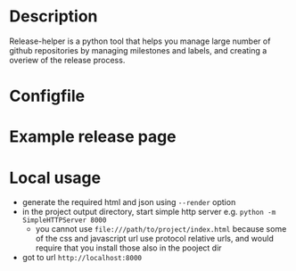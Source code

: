 Description
===========

Release-helper is a python tool that helps you manage large number of
github repositories by managing milestones and labels,
and creating a overiew of the release process.

Configfile
==========

Example release page
====================

Local usage
===========
* generate the required html and json using `--render` option
* in the project output directory, start simple http server e.g. `python -m SimpleHTTPServer 8000`
  * you cannot use `file:///path/to/project/index.html` because some of the css and javascript url use
    protocol relative urls, and would require that you install those also in the pooject dir
* got to url `http://localhost:8000`
